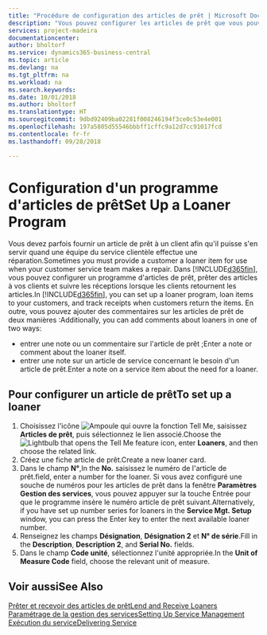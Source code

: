 ```yaml
---
title: "Procédure de configuration des articles de prêt | Microsoft Docs"
description: "Vous pouvez configurer les articles de prêt que vous pouvez prêter aux clients afin de remplacer les articles de service lors de leur maintenance."
services: project-madeira
documentationcenter: 
author: bholtorf
ms.service: dynamics365-business-central
ms.topic: article
ms.devlang: na
ms.tgt_pltfrm: na
ms.workload: na
ms.search.keywords: 
ms.date: 10/01/2018
ms.author: bholtorf
ms.translationtype: HT
ms.sourcegitcommit: 9dbd92409ba02281f008246194f3ce0c53e4e001
ms.openlocfilehash: 197a5805d55546bbbff1cffc9a12d7cc91017fcd
ms.contentlocale: fr-fr
ms.lasthandoff: 09/28/2018

---
```

# <a name="set-up-a-loaner-program"></a><span data-ttu-id="23c49-103">Configuration d'un programme d'articles de prêt</span><span class="sxs-lookup"><span data-stu-id="23c49-103">Set Up a Loaner Program</span></span>
<span data-ttu-id="23c49-104">Vous devez parfois fournir un article de prêt à un client afin qu'il puisse s'en servir quand une équipe du service clientèle effectue une réparation.</span><span class="sxs-lookup"><span data-stu-id="23c49-104">Sometimes you must provide a customer a loaner item for use when your customer service team makes a repair.</span></span> <span data-ttu-id="23c49-105">Dans [!INCLUDE[d365fin](includes/d365fin_md.md)], vous pouvez configurer un programme d'articles de prêt, prêter des articles à vos clients et suivre les réceptions lorsque les clients retournent les articles.</span><span class="sxs-lookup"><span data-stu-id="23c49-105">In [!INCLUDE[d365fin](includes/d365fin_md.md)], you can set up a loaner program, loan items to your customers, and track receipts when customers return the items.</span></span> <span data-ttu-id="23c49-106">En outre, vous pouvez ajouter des commentaires sur les articles de prêt de deux manières :</span><span class="sxs-lookup"><span data-stu-id="23c49-106">Additionally, you can add comments about loaners in one of two ways:</span></span>  
  
* <span data-ttu-id="23c49-107">entrer une note ou un commentaire sur l'article de prêt ;</span><span class="sxs-lookup"><span data-stu-id="23c49-107">Enter a note or comment about the loaner itself.</span></span>  
* <span data-ttu-id="23c49-108">entrer une note sur un article de service concernant le besoin d'un article de prêt.</span><span class="sxs-lookup"><span data-stu-id="23c49-108">Enter a note on a service item about the need for a loaner.</span></span>  

## <a name="to-set-up-a-loaner"></a><span data-ttu-id="23c49-109">Pour configurer un article de prêt</span><span class="sxs-lookup"><span data-stu-id="23c49-109">To set up a loaner</span></span>  
1. <span data-ttu-id="23c49-110">Choisissez l'icône ![Ampoule qui ouvre la fonction Tell Me](media/ui-search/search_small.png "Dites-moi ce que vous voulez faire"), saisissez **Articles de prêt**, puis sélectionnez le lien associé.</span><span class="sxs-lookup"><span data-stu-id="23c49-110">Choose the ![Lightbulb that opens the Tell Me feature](media/ui-search/search_small.png "Tell me what you want to do") icon, enter **Loaners**, and then choose the related link.</span></span>  
2. <span data-ttu-id="23c49-111">Créez une fiche article de prêt.</span><span class="sxs-lookup"><span data-stu-id="23c49-111">Create a new loaner card.</span></span> 
3. <span data-ttu-id="23c49-112">Dans le champ **N°**,</span><span class="sxs-lookup"><span data-stu-id="23c49-112">In the **No.**</span></span> <span data-ttu-id="23c49-113">saisissez le numéro de l'article de prêt.</span><span class="sxs-lookup"><span data-stu-id="23c49-113">field, enter a number for the loaner.</span></span> <span data-ttu-id="23c49-114">Si vous avez configuré une souche de numéros pour les articles de prêt dans la fenêtre **Paramètres Gestion des services**, vous pouvez appuyer sur la touche Entrée pour que le programme insère le numéro article de prêt suivant.</span><span class="sxs-lookup"><span data-stu-id="23c49-114">Alternatively, if you have set up number series for loaners in the **Service Mgt. Setup** window, you can press the Enter key to enter the next available loaner number.</span></span>  
4. <span data-ttu-id="23c49-115">Renseignez les champs **Désignation**, **Désignation 2** et **N° de série**.</span><span class="sxs-lookup"><span data-stu-id="23c49-115">Fill in the **Description**, **Description 2**, and **Serial No.** fields.</span></span>  
5. <span data-ttu-id="23c49-116">Dans le champ **Code unité**, sélectionnez l'unité appropriée.</span><span class="sxs-lookup"><span data-stu-id="23c49-116">In the **Unit of Measure Code** field, choose the relevant unit of measure.</span></span>  
  
## <a name="see-also"></a><span data-ttu-id="23c49-117">Voir aussi</span><span class="sxs-lookup"><span data-stu-id="23c49-117">See Also</span></span>
[<span data-ttu-id="23c49-118">Prêter et recevoir des articles de prêt</span><span class="sxs-lookup"><span data-stu-id="23c49-118">Lend and Receive Loaners</span></span>](service-how-to-lend-receive-loaners.md)  
[<span data-ttu-id="23c49-119">Paramétrage de la gestion des services</span><span class="sxs-lookup"><span data-stu-id="23c49-119">Setting Up Service Management</span></span>](service-setup-service.md)  
[<span data-ttu-id="23c49-120">Exécution du service</span><span class="sxs-lookup"><span data-stu-id="23c49-120">Delivering Service</span></span>](service-deliver-service.md)  


